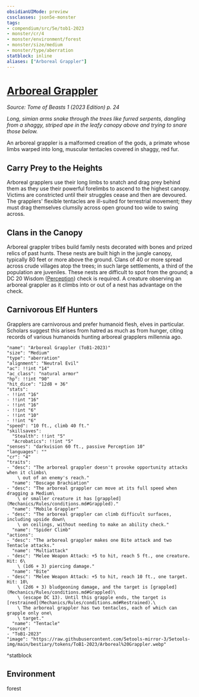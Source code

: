 ```yaml
---
obsidianUIMode: preview
cssclasses: json5e-monster
tags:
- compendium/src/5e/tob1-2023
- monster/cr/4
- monster/environment/forest
- monster/size/medium
- monster/type/aberration
statblock: inline
aliases: ["Arboreal Grappler"]
---
```

# [Arboreal Grappler](Mechanics\bestiary\aberration/arboreal-grappler-tob1-2023.md)
*Source: Tome of Beasts 1 (2023 Edition) p. 24*  

*Long, simian arms snake through the trees like furred serpents, dangling from a shaggy, striped ape in the leafy canopy above and trying to snare those below.*

An arboreal grappler is a malformed creation of the gods, a primate whose limbs warped into long, muscular tentacles covered in shaggy, red fur.

## Carry Prey to the Heights

Arboreal grapplers use their long limbs to snatch and drag prey behind them as they use their powerful forelimbs to ascend to the highest canopy. Victims are constricted until their struggles cease and then are devoured. The grapplers' flexible tentacles are ill-suited for terrestrial movement; they must drag themselves clumsily across open ground too wide to swing across.

## Clans in the Canopy

Arboreal grappler tribes build family nests decorated with bones and prized relics of past hunts. These nests are built high in the jungle canopy, typically 80 feet or more above the ground. Clans of 40 or more spread across crude villages atop the trees; in such large settlements, a third of the population are juveniles. These nests are difficult to spot from the ground; a DC 20 Wisdom ([Perception](Mechanics/Rules/skills.md#Perception)) check is required. A creature observing an arboreal grappler as it climbs into or out of a nest has advantage on the check.

## Carnivorous Elf Hunters

Grapplers are carnivorous and prefer humanoid flesh, elves in particular. Scholars suggest this arises from hatred as much as from hunger, citing records of various humanoids hunting arboreal grapplers millennia ago.

```statblock
"name": "Arboreal Grappler (ToB1-2023)"
"size": "Medium"
"type": "aberration"
"alignment": "Neutral Evil"
"ac": !!int "14"
"ac_class": "natural armor"
"hp": !!int "90"
"hit_dice": "12d8 + 36"
"stats":
- !!int "16"
- !!int "16"
- !!int "16"
- !!int "6"
- !!int "10"
- !!int "6"
"speed": "10 ft., climb 40 ft."
"skillsaves":
  "Stealth": !!int "5"
  "Acrobatics": !!int "5"
"senses": "darkvision 60 ft., passive Perception 10"
"languages": ""
"cr": "4"
"traits":
- "desc": "The arboreal grappler doesn't provoke opportunity attacks when it climbs\
    \ out of an enemy's reach."
  "name": "Boscage Brachiation"
- "desc": "The arboreal grappler can move at its full speed when dragging a Medium\
    \ or smaller creature it has [grappled](Mechanics/Rules/conditions.md#Grappled)."
  "name": "Mobile Grappler"
- "desc": "The arboreal grappler can climb difficult surfaces, including upside down\
    \ on ceilings, without needing to make an ability check."
  "name": "Spider Climb"
"actions":
- "desc": "The arboreal grappler makes one Bite attack and two Tentacle attacks."
  "name": "Multiattack"
- "desc": "Melee Weapon Attack: +5 to hit, reach 5 ft., one creature. Hit: 6\
    \ (1d6 + 3) piercing damage."
  "name": "Bite"
- "desc": "Melee Weapon Attack: +5 to hit, reach 10 ft., one target. Hit: 10\
    \ (2d6 + 3) bludgeoning damage, and the target is [grappled](Mechanics/Rules/conditions.md#Grappled)\
    \ (escape DC 13). Until this grapple ends, the target is [restrained](Mechanics/Rules/conditions.md#Restrained).\
    \ The arboreal grappler has two tentacles, each of which can grapple only one\
    \ target."
  "name": "Tentacle"
"source":
- "ToB1-2023"
"image": "https://raw.githubusercontent.com/5etools-mirror-3/5etools-img/main/bestiary/tokens/ToB1-2023/Arboreal%20Grappler.webp"
```
^statblock

## Environment

forest